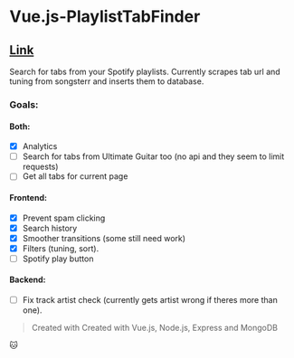 # Vue.js-PlaylistTabFinder

## [Link](https://playlisttabfinder.now.sh/)

Search for tabs from your Spotify playlists. Currently scrapes tab url and tuning from songsterr and inserts them to database.

### Goals:
#### Both:
- [x] Analytics
- [ ] Search for tabs from Ultimate Guitar too (no api and they seem to limit requests)
- [ ] Get all tabs for current page
#### Frontend:
- [x] Prevent spam clicking
- [x] Search history
- [x] Smoother transitions (some still need work)
- [x] Filters (tuning, sort).
- [ ] Spotify play button
#### Backend:
- [ ] Fix track artist check (currently gets artist wrong if theres more than one).

> Created with Created with Vue.js, Node.js, Express and MongoDB

:cat:
